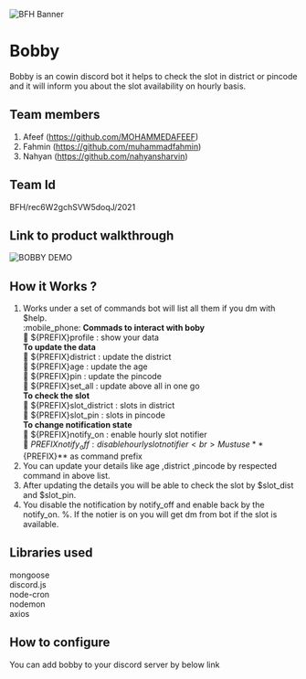 ![BFH Banner](https://trello-attachments.s3.amazonaws.com/542e9c6316504d5797afbfb9/542e9c6316504d5797afbfc1/39dee8d993841943b5723510ce663233/Frame_19.png)
# Bobby
Bobby is an cowin discord bot it helps to check the slot in district or pincode and it will inform you about the slot availability on hourly basis.
## Team members
1. Afeef (https://github.com/MOHAMMEDAFEEF)
2. Fahmin (https://github.com/muhammadfahmin)
3. Nahyan (https://github.com/nahyansharvin)
## Team Id
 BFH/rec6W2gchSVW5doqJ/2021
## Link to product walkthrough
![BOBBY DEMO]()
## How it Works ?
1. Works under a set of commands bot will list all them if you dm with $help.<br>
        :mobile_phone: **Commads to interact with boby**<br>
                :loudspeaker:  ${PREFIX}profile : show your data<br>
            **To update the data**<br>
                :loudspeaker:  ${PREFIX}district : update the district <br>
                :loudspeaker:  ${PREFIX}age : update the age <br>
                :loudspeaker:  ${PREFIX}pin : update the pincode <br>
                :loudspeaker:  ${PREFIX}set_all : update above all in one go<br>
            **To check the slot**<br>
                :loudspeaker:  ${PREFIX}slot_district : slots in district <br>
                :loudspeaker:  ${PREFIX}slot_pin : slots in pincode<br>
            **To change notification state**<br>
                :loudspeaker:  ${PREFIX}notify_on : enable hourly slot notifier<br>
                :loudspeaker:  ${PREFIX}notify_off : disable hourly slot notifier<br>
            Must use **${PREFIX}** as command prefix<br>
2. You can update your details like age ,district ,pincode by respected command in above list.
3. After updating the details you will be able to check the slot by $slot_dist and $slot_pin.
4. You disable the notification by notify_off and enable back by the notify_on.
%. If the notier is on you will get dm from bot if the slot is available.
## Libraries used
mongoose<br>
discord.js<br>
node-cron<br>
nodemon<br>
axios<br>
## How to configure
 You can add bobby to your discord server by below link
